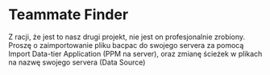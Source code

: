 # Teammate Finder

Z racji, że jest to nasz drugi projekt, nie jest on profesjonalnie zrobiony.
Proszę o zaimportowanie pliku bacpac do swojego servera za pomocą Import Data-tier Application (PPM na server),
oraz zmianę ścieżek w plikach na nazwę swojego servera (Data Source)
